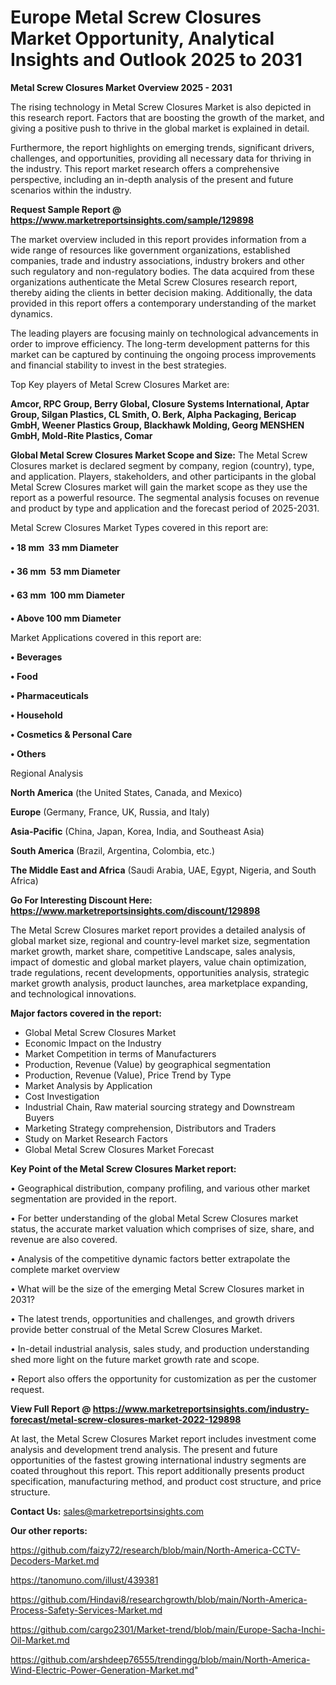 # Europe Metal Screw Closures Market Opportunity, Analytical Insights and Outlook 2025 to 2031

<Strong> Metal Screw Closures Market Overview 2025 - 2031</strong>

The rising technology in Metal Screw Closures Market is also depicted in this research report. Factors that are boosting the growth of the market, and giving a positive push to thrive in the global market is explained in detail.

Furthermore, the report highlights on emerging trends, significant drivers, challenges, and opportunities, providing all necessary data for thriving in the industry. This report market research offers a comprehensive perspective, including an in-depth analysis of the present and future scenarios within the industry.

<strong>Request Sample Report @ <a href=https://www.marketreportsinsights.com/sample/129898>https://www.marketreportsinsights.com/sample/129898</a></strong>

The market overview included in this report provides information from a wide range of resources like government organizations, established companies, trade and industry associations, industry brokers and other such regulatory and non-regulatory bodies. The data acquired from these organizations authenticate the Metal Screw Closures research report, thereby aiding the clients in better decision making. Additionally, the data provided in this report offers a contemporary understanding of the market dynamics.

The leading players are focusing mainly on technological advancements in order to improve efficiency. The long-term development patterns for this market can be captured by continuing the ongoing process improvements and financial stability to invest in the best strategies.

Top Key players of Metal Screw Closures Market are:

<strong>Amcor, RPC Group, Berry Global, Closure Systems International, Aptar Group, Silgan Plastics, CL Smith, O. Berk, Alpha Packaging, Bericap GmbH, Weener Plastics Group, Blackhawk Molding, Georg MENSHEN GmbH, Mold-Rite Plastics, Comar</strong>

<strong><b>Global Metal Screw Closures Market Scope and Size:</b></strong>
The Metal Screw Closures market is declared segment by company, region (country), type, and application. Players, stakeholders, and other participants in the global Metal Screw Closures market will gain the market scope as they use the report as a powerful resource. The segmental analysis focuses on revenue and product by type and application and the forecast period of 2025-2031.

Metal Screw Closures Market Types covered in this report are:

<strong>• 18 mm  33 mm Diameter

• 36 mm  53 mm Diameter

• 63 mm  100 mm Diameter

• Above 100 mm Diameter</strong>

Market Applications covered in this report are:

<strong>• Beverages

• Food

• Pharmaceuticals

• Household

• Cosmetics & Personal Care

• Others</strong> 

Regional Analysis

<strong>North America</strong> (the United States, Canada, and Mexico)

<strong>Europe</strong> (Germany, France, UK, Russia, and Italy)

<strong>Asia-Pacific</strong> (China, Japan, Korea, India, and Southeast Asia)

<strong>South America</strong> (Brazil, Argentina, Colombia, etc.)

<strong>The Middle East and Africa</strong> (Saudi Arabia, UAE, Egypt, Nigeria, and South Africa)

<strong>Go For Interesting Discount Here: <a href=https://www.marketreportsinsights.com/discount/129898>https://www.marketreportsinsights.com/discount/129898</a></strong>

The Metal Screw Closures market report provides a detailed analysis of global market size, regional and country-level market size, segmentation market growth, market share, competitive Landscape, sales analysis, impact of domestic and global market players, value chain optimization, trade regulations, recent developments, opportunities analysis, strategic market growth analysis, product launches, area marketplace expanding, and technological innovations.

<strong><b>Major factors covered in the report:</b></strong>
<ul>
  <li>Global Metal Screw Closures Market </li>
  <li>Economic Impact on the Industry</li>
  <li>Market Competition in terms of Manufacturers</li>
  <li>Production, Revenue (Value) by geographical segmentation</li>
  <li>Production, Revenue (Value), Price Trend by Type</li>
  <li>Market Analysis by Application</li>
  <li>Cost Investigation</li>
  <li>Industrial Chain, Raw material sourcing strategy and Downstream Buyers</li>
  <li>Marketing Strategy comprehension, Distributors and Traders</li>
  <li>Study on Market Research Factors</li>
  <li>Global Metal Screw Closures Market Forecast</li>
</ul>

<strong><b>Key Point of the Metal Screw Closures Market report:</b></strong>

• Geographical distribution, company profiling, and various other market segmentation are provided in the report.

• For better understanding of the global Metal Screw Closures market status, the accurate market valuation which comprises of size, share, and revenue are also covered.

• Analysis of the competitive dynamic factors better extrapolate the complete market overview

• What will be the size of the emerging Metal Screw Closures market in 2031?

• The latest trends, opportunities and challenges, and growth drivers provide better construal of the Metal Screw Closures Market.

• In-detail industrial analysis, sales study, and production understanding shed more light on the future market growth rate and scope.

• Report also offers the opportunity for customization as per the customer request.

<strong><b>View Full Report @ <a href=https://www.marketreportsinsights.com/industry-forecast/metal-screw-closures-market-2022-129898>https://www.marketreportsinsights.com/industry-forecast/metal-screw-closures-market-2022-129898</a></b></strong>


At last, the Metal Screw Closures Market report includes investment come analysis and development trend analysis. The present and future opportunities of the fastest growing international industry segments are coated throughout this report. This report additionally presents product specification, manufacturing method, and product cost structure, and price structure.

<strong>Contact Us:</strong>
sales@marketreportsinsights.com

<strong>Our other reports:</strong>

<a href=https://github.com/faizy72/research/blob/main/North-America-CCTV-Decoders-Market.md>https://github.com/faizy72/research/blob/main/North-America-CCTV-Decoders-Market.md</a>

<a href=https://tanomuno.com/illust/439381>https://tanomuno.com/illust/439381</a>

<a href=https://github.com/Hindavi8/researchgrowth/blob/main/North-America-Process-Safety-Services-Market.md>https://github.com/Hindavi8/researchgrowth/blob/main/North-America-Process-Safety-Services-Market.md</a>

<a href=https://github.com/cargo2301/Market-trend/blob/main/Europe-Sacha-Inchi-Oil-Market.md>https://github.com/cargo2301/Market-trend/blob/main/Europe-Sacha-Inchi-Oil-Market.md</a>

<a href=https://github.com/arshdeep76555/trendingg/blob/main/North-America-Wind-Electric-Power-Generation-Market.md>https://github.com/arshdeep76555/trendingg/blob/main/North-America-Wind-Electric-Power-Generation-Market.md</a>"
